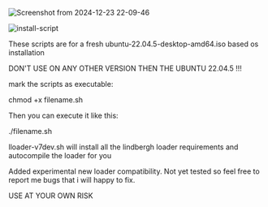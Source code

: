 ![Screenshot from 2024-12-23 22-09-46](https://github.com/user-attachments/assets/4950c1e7-249c-4b7c-b6af-59f4b8b1a657)

![install-script](https://github.com/user-attachments/assets/f7caefee-ddce-491e-8ee5-ed18f2fb8d5c)


These scripts are for a fresh ubuntu-22.04.5-desktop-amd64.iso based os installation

DON'T USE ON ANY OTHER VERSION THEN THE UBUNTU 22.04.5 !!!

mark the scripts as executable:

chmod +x filename.sh

Then you can execute it like this:

./filename.sh


lloader-v7dev.sh will install all the lindbergh loader requirements and autocompile the loader for you

Added experimental new loader compatibility. Not yet tested so feel free to report me bugs that i will happy to fix.

USE AT YOUR OWN RISK
